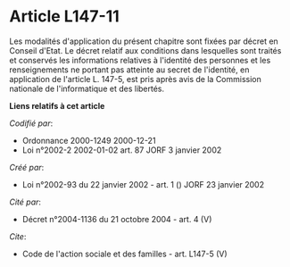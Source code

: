 # Article L147-11

Les modalités d'application du présent chapitre sont fixées par décret en Conseil d'Etat. Le décret relatif aux conditions
dans lesquelles sont traités et conservés les informations relatives à l'identité des personnes et les renseignements ne
portant pas atteinte au secret de l'identité, en application de l'article L. 147-5, est pris après avis de la Commission
nationale de l'informatique et des libertés.

**Liens relatifs à cet article**

_Codifié par_:

  - Ordonnance 2000-1249 2000-12-21
  - Loi n°2002-2 2002-01-02 art. 87 JORF 3 janvier 2002

_Créé par_:

  - Loi n°2002-93 du 22 janvier 2002 - art. 1 () JORF 23 janvier 2002

_Cité par_:

  - Décret n°2004-1136 du 21 octobre 2004 - art. 4 (V)

_Cite_:

  - Code de l'action sociale et des familles - art. L147-5 (V)
